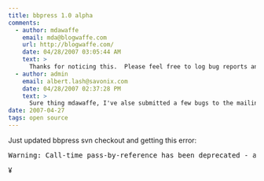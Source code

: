 ```yaml
---
title: bbpress 1.0 alpha
comments:
  - author: mdawaffe
    email: mda@blogwaffe.com
    url: http://blogwaffe.com/
    date: 04/28/2007 03:05:44 AM
    text: >
      Thanks for noticing this.  Please feel free to log bug reports and other tickets at <a href="http://trac.bbpress.org/" rel="nofollow">http://trac.bbpress.org/</a> (you'll need to login with a username and password you create either on the <a href="http://bbpress.org/forums/" rel="nofollow">bbPress forums</a> or the <a href="http://wordpress.org/support/" rel="nofollow">WordPress.org support forums</a>).
  - author: admin
    email: albert.lash@savonix.com
    date: 04/28/2007 02:37:28 PM
    text: >
      Sure thing mdawaffe, I've alse submitted a few bugs to the mailing lists too, namely the urlencode bug for themes. I always put my notes here in docunext while I'm debugging and testing out new installations.
date: 2007-04-27
tags: open source
---
```

Just updated bbpress svn checkout and getting this error:

<pre>
Warning: Call-time pass-by-reference has been deprecated - argument passed by value; If you would like to pass it by reference, modify the declaration of [runtime function name](). If you would like to enable call-time pass-by-reference, you can set allow_call_time_pass_reference to true in your INI file. However, future versions may not support this any longer. in /usr/share/bbpress/bb-includes/classes.php on line 260</pre>

¥

